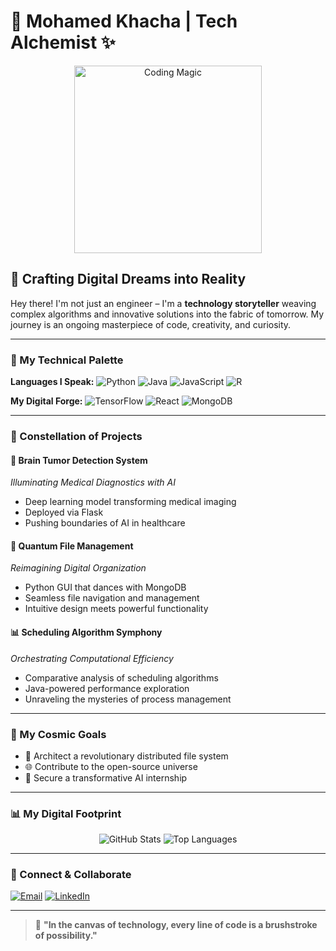 # 🌟 Mohamed Khacha | Tech Alchemist ✨

<div align="center">
  <img src="https://media.giphy.com/media/LmNwrp96HjfUPv0zHn/giphy.gif" width="300" alt="Coding Magic">
</div>

## 🌈 Crafting Digital Dreams into Reality

Hey there! I'm not just an engineer – I'm a **technology storyteller** weaving complex algorithms and innovative solutions into the fabric of tomorrow. My journey is an ongoing masterpiece of code, creativity, and curiosity.

---

### 🎨 My Technical Palette

**Languages I Speak:**
![Python](https://img.shields.io/badge/-Python-000000?style=for-the-badge&logo=python&logoColor=FFD700)
![Java](https://img.shields.io/badge/-Java-000000?style=for-the-badge&logo=coffeescript&logoColor=FF6F61)
![JavaScript](https://img.shields.io/badge/-JavaScript-000000?style=for-the-badge&logo=javascript&logoColor=F0DB4F)
![R](https://img.shields.io/badge/-R-000000?style=for-the-badge&logo=r&logoColor=2166AC)

**My Digital Forge:**
![TensorFlow](https://img.shields.io/badge/-TensorFlow-000000?style=for-the-badge&logo=tensorflow&logoColor=FF6F00)
![React](https://img.shields.io/badge/-React-000000?style=for-the-badge&logo=react&logoColor=61DAFB)
![MongoDB](https://img.shields.io/badge/-MongoDB-000000?style=for-the-badge&logo=mongodb&logoColor=4EA94B)

---

### 🚀 Constellation of Projects

#### 🧠 **Brain Tumor Detection System**
_Illuminating Medical Diagnostics with AI_
- Deep learning model transforming medical imaging
- Deployed via Flask
- Pushing boundaries of AI in healthcare

#### 📂 **Quantum File Management**
_Reimagining Digital Organization_
- Python GUI that dances with MongoDB
- Seamless file navigation and management
- Intuitive design meets powerful functionality

#### 📊 **Scheduling Algorithm Symphony**
_Orchestrating Computational Efficiency_
- Comparative analysis of scheduling algorithms
- Java-powered performance exploration
- Unraveling the mysteries of process management

---

### 🌠 My Cosmic Goals

- 🔬 Architect a revolutionary distributed file system
- 🌐 Contribute to the open-source universe
- 🚀 Secure a transformative AI internship

---

### 📊 My Digital Footprint

<div align="center">
  <img src="https://github-readme-stats.vercel.app/api?username=0khacha&theme=nightowl&show_icons=true" alt="GitHub Stats">
  <img src="https://github-readme-stats.vercel.app/api/top-langs/?username=0khacha&theme=nightowl&layout=compact" alt="Top Languages">
</div>

---

### 📡 Connect & Collaborate

[![Email](https://img.shields.io/badge/Email-mohamedkhacha99@gmail.com-critical?style=for-the-badge&logo=gmail&logoColor=white)](mailto:mohamedkhacha99@gmail.com)
[![LinkedIn](https://img.shields.io/badge/LinkedIn-Mohamed%20Khacha-blue?style=for-the-badge&logo=linkedin&logoColor=white)](https://www.linkedin.com/in/mohamed-khacha-940a9025a/)

---

> 🌈 **"In the canvas of technology, every line of code is a brushstroke of possibility."**
